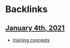 
# Backlinks
## [January 4th, 2021](<January 4th, 2021.md>)
- [training concepts](<training concepts.md>)

